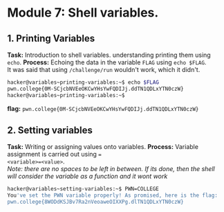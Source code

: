 # Module 7: Shell variables.
## 1. Printing Variables
**Task:** Introduction to shell variables. understanding printing them using `echo`.
**Process:** Echoing the data in the variable `FLAG` using `echo $FLAG`.
</br>
It was said that using `/challenge/run` wouldn't work, which it didn't.
```bash
hacker@variables~printing-variables:~$ echo $FLAG
pwn.college{0M-SCjcbNVEeOKCwYHsYwFQDIJj.ddTN1QDLxYTN0czW}
hacker@variables~printing-variables:~$
```
**flag:** `pwn.college{0M-SCjcbNVEeOKCwYHsYwFQDIJj.ddTN1QDLxYTN0czW}`
## 2. Setting variables
**Task:** Writing or assigning values onto variables.
**Process:** Variable assignment is carried out using `=`
</br>
`<variable>=<value>`. 
</br>
_Note: there are no spaces to be left in between. If its done, then the shell will consider the variable as a function and it wont work_
</br>
```bash
hacker@variables~setting-variables:~$ PWN=COLLEGE
You've set the PWN variable properly! As promised, here is the flag:
pwn.college{8WODdKSJBv7Ra2nVeoaweOIXXPg.dlTN1QDLxYTN0czW}
```
</br>
